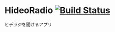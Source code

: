 # HideoRadio [![Build Status](https://travis-ci.org/U-MA/HideoRadio.svg?branch=master)](https://travis-ci.org/U-MA/HideoRadio)
ヒデラジを聞けるアプリ
